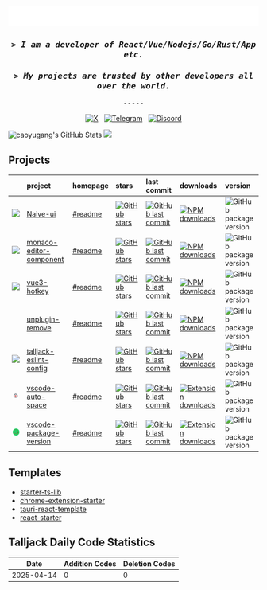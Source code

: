 <h1></h1>

<h4 align="center">
  <span>&nbsp;&nbsp;</span>
  <picture>
    <source media="(prefers-color-scheme: dark)" srcset="widgets/title-dark.svg">
    <img alt="Hello World! I am Talljack." src="/widgets/title-light.svg">
  </picture>
</h4>

<h3 align="center">
  <a href="#" data-fix-readme-link-style></a>
  <i>
    <samp>
      > I am a developer of React/Vue/Nodejs/Go/Rust/App etc.
    </samp>
  </i>
</h3>

<h3 align="center">
  <a href="#" data-fix-readme-link-style></a>
  <i>
    <samp>
      > My projects are trusted by other developers all over the world.
    </samp>
  </i>
</h3>

<p align="center"><samp>-----</samp></p>

<p align="center">
<a href="https://twitter.com/YugangCao"><img
    alt="X"
    height="22px"
    src="https://img.shields.io/badge/TW-1b95e0?style=for-the-badge&logo=x&logoColor=white&logoWidth=16"
/></a>
<span>&nbsp;</span>
  <a href="https://t.me/yugangcao"><img
    alt="Telegram"
    height="22px"
    src="https://img.shields.io/badge/TG-2CA5E0?style=for-the-badge&logo=telegram"
/></a>
<span>&nbsp;</span>
  <a href="https://redirect.surmon.me/discord-server"><img
    alt="Discord"
    height="22px"
    src="https://img.shields.io/badge/DC-5865f2?style=for-the-badge&logo=discord&logoColor=white&logoWidth=12"
/></a>
</p>

<div>
  <img height="200em" src="https://github-readme-stats.vercel.app/api?username=Talljack&show_icons=true&layout=compact&hide=stars&count_private=true" alt="caoyugang's GitHub Stats"/>
  <img height="200em" src="https://github-readme-stats.vercel.app/api/top-langs/?username=Talljack&layout=compact&count_private=true&hide=html" />
</div>

## Projects
| &nbsp; | project | homepage | stars | last commit | downloads | version
| :---: | :--- | --- | :--- | :--- | :--- | :--- |
| <a href="https://github.com/tusen-ai/naive-ui"><img src="https://www.naiveui.com/assets/naivelogo-93278402.svg" height="14px" /></a>| [Naive-ui](https://github.com/tusen-ai/naive-ui)| [#readme](https://github.com/tusen-ai/naive-ui#readme) | [![GitHub stars](https://img.shields.io/github/stars/tusen-ai/naive-ui?style=flat)](https://github.com/tusen-ai/naive-ui/stargazers) | [![GitHub last commit](https://img.shields.io/github/last-commit/tusen-ai/naive-ui?style=flat&label=last)](https://github.com/monaco-editor-component/commits) | [![NPM downloads](https://img.shields.io/npm/dm/naive-ui?style=flat&label=&color=cb3837&labelColor=cb0000&logo=npm)](https://www.npmjs.com/package/monaco-editor-component) | ![GitHub package version](https://img.shields.io/github/package-json/v/tusen-ai/naive-ui/main?style=flat&label=&labelColor=555&logo=github)
| <a href="https://github.com/Talljack/monaco-editor-component"><img src="https://upload.wikimedia.org/wikipedia/commons/thumb/a/a7/React-icon.svg/1150px-React-icon.svg.png" height="14px" /></a>| [monaco-editor-component](https://github.com/Talljack/monaco-editor-component)| [#readme](https://github.com/Talljack/monaco-editor-component#readme) | [![GitHub stars](https://img.shields.io/github/stars/Talljack/monaco-editor-component?style=flat)](https://github.com/Talljack/monaco-editor-component/stargazers) | [![GitHub last commit](https://img.shields.io/github/last-commit/Talljack/monaco-editor-component?style=flat&label=last)](https://github.com/monaco-editor-component/commits) | [![NPM downloads](https://img.shields.io/npm/dm/monaco-editor-component?style=flat&label=&color=cb3837&labelColor=cb0000&logo=npm)](https://www.npmjs.com/package/monaco-editor-component) | ![GitHub package version](https://img.shields.io/github/package-json/v/Talljack/monaco-editor-component/main?style=flat&label=&labelColor=555&logo=github)
| <a href="https://github.com/Talljack/vue3-hotkey"><img src="https://seeklogo.com/images/V/vuejs-logo-17D586B587-seeklogo.com.png" height="14px" /></a>| [vue3-hotkey](https://github.com/Talljack/vue3-hotkey)| [#readme](https://github.com/Talljack/vue3-hotkey#readme) | [![GitHub stars](https://img.shields.io/github/stars/Talljack/vue3-hotkey?style=flat)](https://github.com/Talljack/vue3-hotkey/stargazers) | [![GitHub last commit](https://img.shields.io/github/last-commit/Talljack/vue3-hotkey?style=flat&label=last)](https://github.com/vue3-hotkey/commits) | [![NPM downloads](https://img.shields.io/npm/dm/vue3-hotkey?style=flat&label=&color=cb3837&labelColor=cb0000&logo=npm)](https://www.npmjs.com/package/vue3-hotkey) | ![GitHub package version](https://img.shields.io/github/package-json/v/Talljack/vue3-hotkey/main?style=flat&label=&labelColor=555&logo=github)
| | [unplugin-remove](https://github.com/Talljack/unplugin-remove)| [#readme](https://github.com/Talljack/unplugin-remove#readme) | [![GitHub stars](https://img.shields.io/github/stars/Talljack/unplugin-remove?style=flat)](https://github.com/Talljack/unplugin-remove/stargazers) | [![GitHub last commit](https://img.shields.io/github/last-commit/Talljack/unplugin-remove?style=flat&label=last)](https://github.com/unplugin-remove/commits) | [![NPM downloads](https://img.shields.io/npm/dm/unplugin-remove?style=flat&label=&color=cb3837&labelColor=cb0000&logo=npm)](https://www.npmjs.com/package/unplugin-remove) | ![GitHub package version](https://img.shields.io/github/package-json/v/Talljack/unplugin-remove/main?style=flat&label=&labelColor=555&logo=github)
| <a href="https://github.com/Talljack/talljack-eslint-config"><img src="https://eslint.org/icon-512.png" height="14px"></a> | [talljack-eslint-config](https://github.com/Talljack/talljack-eslint-config)| [#readme](https://github.com/Talljack/talljack-eslint-config#readme) | [![GitHub stars](https://img.shields.io/github/stars/Talljack/talljack-eslint-config?style=flat)](https://github.com/Talljack/talljack-eslint-config/stargazers) | [![GitHub last commit](https://img.shields.io/github/last-commit/Talljack/talljack-eslint-config?style=flat&label=last)](https://github.com/talljack-eslint-config/commits) | [![NPM downloads](https://img.shields.io/npm/dm/talljack-eslint-config?style=flat&label=&color=cb3837&labelColor=cb0000&logo=npm)](https://www.npmjs.com/package/talljack-eslint-config) | ![GitHub package version](https://img.shields.io/github/package-json/v/Talljack/talljack-eslint-config/main?style=flat&label=&labelColor=555&logo=github)
| <a href="https://github.com/Talljack/vscode-auto-space"><img src="https://github.com/Talljack/vscode-auto-space/raw/main/res/icon.png" height="14px" /></a>| [vscode-auto-space](https://github.com/Talljack/vscode-auto-space)| [#readme](https://github.com/Talljack/vscode-auto-space#readme) | [![GitHub stars](https://img.shields.io/github/stars/Talljack/vscode-auto-space?style=flat)](https://github.com/Talljack/vscode-auto-space/stargazers) | [![GitHub last commit](https://img.shields.io/github/last-commit/Talljack/vscode-auto-space?style=flat&label=last)](https://github.com/vscode-auto-space/commits) | [![Extension downloads](https://img.shields.io/visual-studio-marketplace/i/talljack.vscode-auto-space.svg)](https://www.npmjs.com/package/vscode-auto-space) | ![GitHub package version](https://img.shields.io/github/package-json/v/Talljack/vscode-auto-space/main?style=flat&label=&labelColor=555&logo=github)
| <a href="https://github.com/Talljack/vscode-package-version"><img src="https://github.com/Talljack/vscode-package-version/raw/main/resource/icon.png" height="14px" /></a>| [vscode-package-version](https://github.com/Talljack/vscode-package-version)| [#readme](https://github.com/Talljack/vscode-package-version#readme) | [![GitHub stars](https://img.shields.io/github/stars/Talljack/vscode-package-version?style=flat)](https://github.com/Talljack/vscode-package-version/stargazers) | [![GitHub last commit](https://img.shields.io/github/last-commit/Talljack/vscode-package-version?style=flat&label=last)](https://github.com/vscode-package-version/commits) | [![Extension downloads](https://img.shields.io/visual-studio-marketplace/i/talljack.vscode-package-version.svg)](https://www.npmjs.com/package/vscode-package-version) | ![GitHub package version](https://img.shields.io/github/package-json/v/Talljack/vscode-package-version/main?style=flat&label=&labelColor=555&logo=github)


## Templates

- [starter-ts-lib](https://github.com/Talljack/starter-ts-lib)
- [chrome-extension-starter](https://github.com/Talljack/chrome-extension-starter)
- [tauri-react-template](https://github.com/Talljack/tauri-react-template)
- [react-starter](https://github.com/Talljack/react-starter)

<!-- START_STATS -->

## Talljack Daily Code Statistics

| Date       | Addition Codes | Deletion Codes |
|------------|-----------|-----------|
| 2025-04-14 | 0 | 0 |

<!-- END_STATS -->

